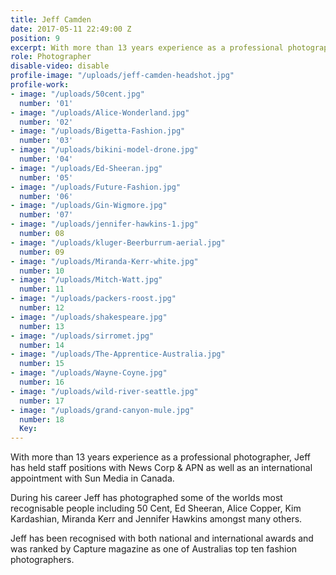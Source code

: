 ```yaml
---
title: Jeff Camden
date: 2017-05-11 22:49:00 Z
position: 9
excerpt: With more than 13 years experience as a professional photographer,
role: Photographer
disable-video: disable
profile-image: "/uploads/jeff-camden-headshot.jpg"
profile-work:
- image: "/uploads/50cent.jpg"
  number: '01'
- image: "/uploads/Alice-Wonderland.jpg"
  number: '02'
- image: "/uploads/Bigetta-Fashion.jpg"
  number: '03'
- image: "/uploads/bikini-model-drone.jpg"
  number: '04'
- image: "/uploads/Ed-Sheeran.jpg"
  number: '05'
- image: "/uploads/Future-Fashion.jpg"
  number: '06'
- image: "/uploads/Gin-Wigmore.jpg"
  number: '07'
- image: "/uploads/jennifer-hawkins-1.jpg"
  number: 08
- image: "/uploads/kluger-Beerburrum-aerial.jpg"
  number: 09
- image: "/uploads/Miranda-Kerr-white.jpg"
  number: 10
- image: "/uploads/Mitch-Watt.jpg"
  number: 11
- image: "/uploads/packers-roost.jpg"
  number: 12
- image: "/uploads/shakespeare.jpg"
  number: 13
- image: "/uploads/sirromet.jpg"
  number: 14
- image: "/uploads/The-Apprentice-Australia.jpg"
  number: 15
- image: "/uploads/Wayne-Coyne.jpg"
  number: 16
- image: "/uploads/wild-river-seattle.jpg"
  number: 17
- image: "/uploads/grand-canyon-mule.jpg"
  number: 18
  Key: 
---
```


With more than 13 years experience as a professional photographer, Jeff has held staff positions with News Corp & APN as well as an international appointment with Sun Media in Canada.

During his career Jeff has photographed some of the worlds most recognisable people including 50 Cent, Ed Sheeran, Alice Copper, Kim Kardashian, Miranda Kerr and Jennifer Hawkins amongst many others. 

Jeff has been recognised with both national and international awards and was ranked by Capture magazine as one of Australias top ten fashion photographers. 